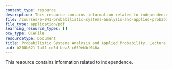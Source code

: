 ```yaml
---
content_type: resource
description: This resource contains information related to independence.
file: /courses/6-041-probabilistic-systems-analysis-and-applied-probability-fall-2010/b200b6217af1cd5dbea8c659ebbf046a_MIT6_041F10_L03.pdf
file_type: application/pdf
learning_resource_types: []
ocw_type: OCWFile
resourcetype: Document
title: Probabilistic Systems Analysis and Applied Probability, Lecture 3
uid: b200b621-7af1-cd5d-bea8-c659ebbf046a
---
```

This resource contains information related to independence.

